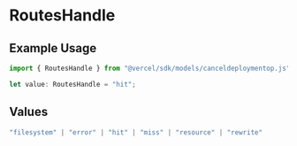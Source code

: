 # RoutesHandle

## Example Usage

```typescript
import { RoutesHandle } from "@vercel/sdk/models/canceldeploymentop.js";

let value: RoutesHandle = "hit";
```

## Values

```typescript
"filesystem" | "error" | "hit" | "miss" | "resource" | "rewrite"
```